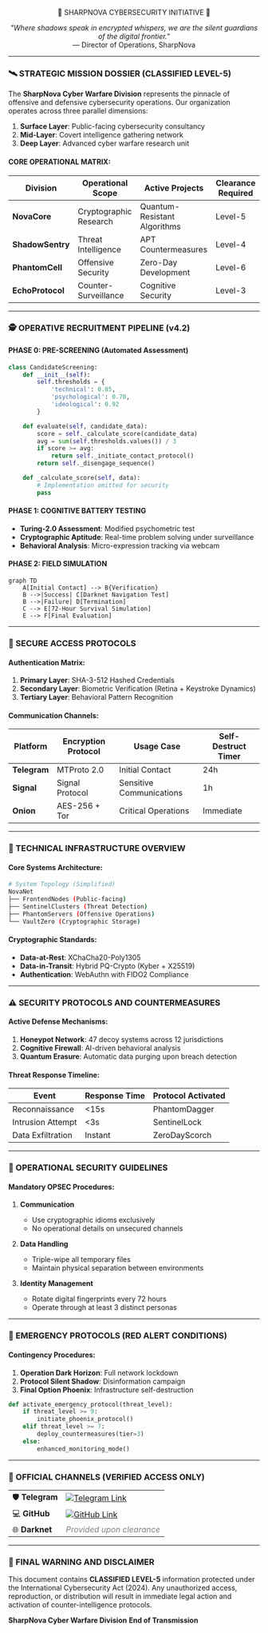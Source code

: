 <div align="center">

 
👾  SHARPNOVA CYBERSECURITY INITIATIVE 👾

  <i>
  "Where shadows speak in encrypted whispers, we are the silent guardians of the digital frontier."
  </i>  
  <br>  
  — Director of Operations, SharpNova 
</div>  

---

### 🛰️ STRATEGIC MISSION DOSSIER (CLASSIFIED LEVEL-5)

The **SharpNova Cyber Warfare Division** represents the pinnacle of offensive and defensive cybersecurity operations. Our organization operates across three parallel dimensions:

1. **Surface Layer**: Public-facing cybersecurity consultancy  
2. **Mid-Layer**: Covert intelligence gathering network  
3. **Deep Layer**: Advanced cyber warfare research unit  

#### CORE OPERATIONAL MATRIX:

| Division         | Operational Scope            | Active Projects               | Clearance Required |
|------------------|-------------------------------|--------------------------------|---------------------|
| **NovaCore**     | Cryptographic Research        | Quantum-Resistant Algorithms   | Level-5             |
| **ShadowSentry** | Threat Intelligence           | APT Countermeasures            | Level-4             |
| **PhantomCell**  | Offensive Security            | Zero-Day Development           | Level-6             |
| **EchoProtocol** | Counter-Surveillance          | Cognitive Security             | Level-3             |

---

### 🕵️ OPERATIVE RECRUITMENT PIPELINE (v4.2)

#### PHASE 0: PRE-SCREENING (Automated Assessment)

```python
class CandidateScreening:
    def __init__(self):
        self.thresholds = {
            'technical': 0.85,
            'psychological': 0.78,
            'ideological': 0.92
        }

    def evaluate(self, candidate_data):
        score = self._calculate_score(candidate_data)
        avg = sum(self.thresholds.values()) / 3
        if score >= avg:
            return self._initiate_contact_protocol()
        return self._disengage_sequence()

    def _calculate_score(self, data):
        # Implementation omitted for security
        pass
````

#### PHASE 1: COGNITIVE BATTERY TESTING

* **Turing-2.0 Assessment**: Modified psychometric test
* **Cryptographic Aptitude**: Real-time problem solving under surveillance
* **Behavioral Analysis**: Micro-expression tracking via webcam

#### PHASE 2: FIELD SIMULATION

```mermaid
graph TD
    A[Initial Contact] --> B{Verification}
    B -->|Success| C[Darknet Navigation Test]
    B -->|Failure| D[Termination]
    C --> E[72-Hour Survival Simulation]
    E --> F[Final Evaluation]
```

---

### 🔐 SECURE ACCESS PROTOCOLS

#### Authentication Matrix:

1. **Primary Layer**: SHA-3-512 Hashed Credentials
2. **Secondary Layer**: Biometric Verification (Retina + Keystroke Dynamics)
3. **Tertiary Layer**: Behavioral Pattern Recognition

#### Communication Channels:

| Platform     | Encryption Protocol | Usage Case               | Self-Destruct Timer |
| ------------ | ------------------- | ------------------------ | ------------------- |
| **Telegram** | MTProto 2.0         | Initial Contact          | 24h                 |
| **Signal**   | Signal Protocol     | Sensitive Communications | 1h                  |
| **Onion**    | AES-256 + Tor       | Critical Operations      | Immediate           |

---

### 🧮 TECHNICAL INFRASTRUCTURE OVERVIEW

#### Core Systems Architecture:

```bash
# System Topology (Simplified)
NovaNet
├── FrontendNodes (Public-facing)
├── SentinelClusters (Threat Detection)
├── PhantomServers (Offensive Operations)
└── VaultZero (Cryptographic Storage)
```

#### Cryptographic Standards:

* **Data-at-Rest**: XChaCha20-Poly1305
* **Data-in-Transit**: Hybrid PQ-Crypto (Kyber + X25519)
* **Authentication**: WebAuthn with FIDO2 Compliance

---

### ⚠️ SECURITY PROTOCOLS AND COUNTERMEASURES

#### Active Defense Mechanisms:

1. **Honeypot Network**: 47 decoy systems across 12 jurisdictions
2. **Cognitive Firewall**: AI-driven behavioral analysis
3. **Quantum Erasure**: Automatic data purging upon breach detection

#### Threat Response Timeline:

| Event             | Response Time | Protocol Activated |
| ----------------- | ------------- | ------------------ |
| Reconnaissance    | <15s          | PhantomDagger      |
| Intrusion Attempt | <3s           | SentinelLock       |
| Data Exfiltration | Instant       | ZeroDayScorch      |

---

### 📡 OPERATIONAL SECURITY GUIDELINES

#### Mandatory OPSEC Procedures:

1. **Communication**

   * Use cryptographic idioms exclusively
   * No operational details on unsecured channels

2. **Data Handling**

   * Triple-wipe all temporary files
   * Maintain physical separation between environments

3. **Identity Management**

   * Rotate digital fingerprints every 72 hours
   * Operate through at least 3 distinct personas

---

### 🚨 EMERGENCY PROTOCOLS (RED ALERT CONDITIONS)

#### Contingency Procedures:

1. **Operation Dark Horizon**: Full network lockdown
2. **Protocol Silent Shadow**: Disinformation campaign
3. **Final Option Phoenix**: Infrastructure self-destruction

```python
def activate_emergency_protocol(threat_level):
    if threat_level >= 9:
        initiate_phoenix_protocol()
    elif threat_level >= 7:
        deploy_countermeasures(tier=3)
    else:
        enhanced_monitoring_mode()
```

---

### 🔗 OFFICIAL CHANNELS (VERIFIED ACCESS ONLY)

<table>
  <tr>
    <td>🛡️ <strong>Telegram</strong></td>
    <td>
      <a href="https://t.me/sharpnovateam" target="_blank">
        <img src="https://img.shields.io/badge/Join%20on-Telegram-26A5E4?style=for-the-badge&logo=telegram&logoColor=white" alt="Telegram Link">
      </a>
    </td>
  </tr>
  <tr>
    <td>💻 <strong>GitHub</strong></td>
    <td>
      <a href="https://github.com/sharpnova" target="_blank">
        <img src="https://img.shields.io/badge/Explore-GitHub-181717?style=for-the-badge&logo=github&logoColor=white" alt="GitHub Link">
      </a>
    </td>
  </tr>
  <tr>
    <td>🌐 <strong>Darknet</strong></td>
    <td>
      <span style="font-style: italic; color: gray;">Provided upon clearance</span>
    </td>
  </tr>
</table>

---

### 🔮 FINAL WARNING AND DISCLAIMER

This document contains **CLASSIFIED LEVEL-5** information protected under the International Cybersecurity Act (2024). Any unauthorized access, reproduction, or distribution will result in immediate legal action and activation of counter-intelligence protocols.

**SharpNova Cyber Warfare Division**
**End of Transmission**